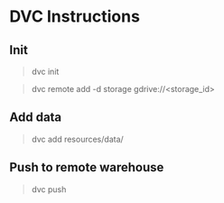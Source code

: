 # DVC Instructions

## Init

> dvc init

> dvc remote add -d storage gdrive://<storage_id>

## Add data

> dvc add resources/data/

## Push to remote warehouse

> dvc push